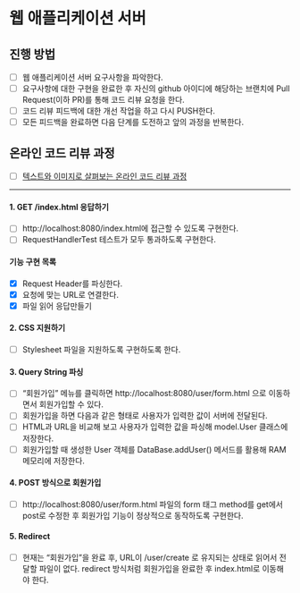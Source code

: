# 웹 애플리케이션 서버
## 진행 방법
- [ ] 웹 애플리케이션 서버 요구사항을 파악한다.
- [ ] 요구사항에 대한 구현을 완료한 후 자신의 github 아이디에 해당하는 브랜치에 Pull Request(이하 PR)를 통해 코드 리뷰 요청을 한다.
- [ ] 코드 리뷰 피드백에 대한 개선 작업을 하고 다시 PUSH한다.
- [ ] 모든 피드백을 완료하면 다음 단계를 도전하고 앞의 과정을 반복한다.

## 온라인 코드 리뷰 과정
- [ ] [텍스트와 이미지로 살펴보는 온라인 코드 리뷰 과정](https://github.com/next-step/nextstep-docs/tree/master/codereview)

---

#### 1. GET /index.html 응답하기
- [ ] http://localhost:8080/index.html에 접근할 수 있도록 구현한다.
- [ ] RequestHandlerTest 테스트가 모두 통과하도록 구현한다.

#### 기능 구현 목록
- [x] Request Header를 파싱한다.
- [x] 요청에 맞는 URL로 연결한다.
- [x] 파일 읽어 응답만들기

#### 2. CSS 지원하기
- [ ] Stylesheet 파일을 지원하도록 구현하도록 한다.

#### 3. Query String 파싱
- [ ] “회원가입” 메뉴를 클릭하면 http://localhost:8080/user/form.html 으로 이동하면서 회원가입할 수 있다.
- [ ] 회원가입을 하면 다음과 같은 형태로 사용자가 입력한 값이 서버에 전달된다.
- [ ] HTML과 URL을 비교해 보고 사용자가 입력한 값을 파싱해 model.User 클래스에 저장한다.
- [ ] 회원가입할 때 생성한 User 객체를 DataBase.addUser() 메서드를 활용해 RAM 메모리에 저장한다.

#### 4. POST 방식으로 회원가입
- [ ] http://localhost:8080/user/form.html 파일의 form 태그 method를 get에서 post로 수정한 후 회원가입 기능이 정상적으로 동작하도록 구현한다.

#### 5. Redirect
- [ ] 현재는 “회원가입”을 완료 후, URL이 /user/create 로 유지되는 상태로 읽어서 전달할 파일이 없다. redirect 방식처럼 회원가입을 완료한 후 index.html로 이동해야 한다.

